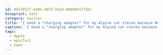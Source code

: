 ```yaml
---
id: 4917d127-6d05-4d72-bdc8-06604617742c
blueprint: text
category: twitter
title: 'I need a "charging adapter" for my Alpine car stereo because #Apple changed the #nano charging interface?!! http://bit.ly/5Ngd73 #epicfail'
caption: 'I need a "charging adapter" for my Alpine car stereo because <span class="hashtag hashtag_local">#<a href="http://tweettemp.darylchymko.ca/?tag=apple">Apple</a> changed the <span class="hashtag hashtag_local">#<a href="http://tweettemp.darylchymko.ca/?tag=nano">nano</a> charging interface?!! http://bit.ly/5Ngd73 <span class="hashtag hashtag_local">#<a href="http://tweettemp.darylchymko.ca/?tag=epicfail">epicfail</a>'
tags:
  - Apple
  - epicfail
  - nano
---
```

